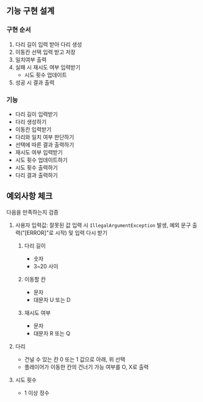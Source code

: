 ## 기능 구현 설계

### 구현 순서

1. 다리 길이 입력 받아 다리 생성
2. 이동칸 선택 입력 받고 저장
3. 일치여부 출력
4. 실패 시 재시도 여부 입력받기
   - 시도 횟수 업데이트
5. 성공 시 결과 출력

### 기능

- 다리 길이 입력받기
- 다리 생성하기
- 이동칸 입력받기
- 다리와 일치 여부 판단하기
- 선택에 따른 결과 출력하기
- 재시도 여부 입력받기
- 시도 횟수 업데이트하기
- 시도 횟수 출력하기
- 다리 결과 출력하기

## 예외사항 체크

다음을 만족하는지 검증

1. 사용자 입력값: 잘못된 값 입력 시 `IllegalArgumentException` 발생, 예외 문구 출력("[ERROR]"로 시작) 및 입력 다시 받기

   1. 다리 길이

      - 숫자
      - 3~20 사이

   2. 이동할 칸

      - 문자
      - 대문자 U 또는 D

   3. 재시도 여부
      - 문자
      - 대문자 R 또는 Q

2. 다리
   - 건널 수 있는 칸 0 또는 1 값으로 아래, 위 선택
   - 플레이어가 이동한 칸의 건너기 가능 여부를 O, X로 출력
3. 시도 횟수
   - 1 이상 정수
